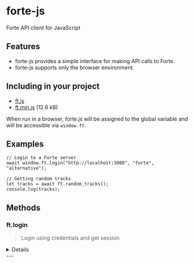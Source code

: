# forte-js
Forte API client for JavaScript

## Features
* forte-js provides a simple interface for making API calls to Forte.
* forte-js supports only the browser environment.

## Including in your project
* [ft.js](https://kaangiray26.github.io/forte-js/ft.js)
* [ft.min.js](https://kaangiray26.github.io/forte-js/ft.min.js) (12.6 kB)

When run in a browser, forte.js will be assigned to the global variable and will be accessible via `window.ft`.

## Examples

```
// Login to a Forte server
await window.ft.login("http://localhost:3000", "forte", "alternative");

// Getting random tracks
let tracks = await ft.random_tracks();
console.log(tracks);
```

## Methods
### ft.login
>Login using credentials and get session

<details>
<summary>Details</summary>

**Parameters**
| name     | type     | data type | description          |
| -------- | -------- | --------- | -------------------- |
| server   | required | string    | Forte server address |
| username | required | string    | Forte username       |
| token    | required | string    | Forte user token     |

**Responses**
| type    | data type | response                         |
| ------- | --------- | -------------------------------- |
| success | boolean   | true                             |
| error   | error     | Failed to login via credentials. |
</details>
---